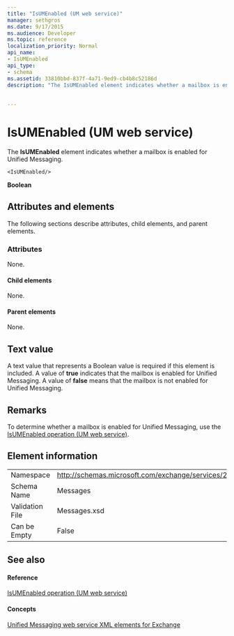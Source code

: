 ```yaml
---
title: "IsUMEnabled (UM web service)"
manager: sethgros
ms.date: 9/17/2015
ms.audience: Developer
ms.topic: reference
localization_priority: Normal
api_name:
- IsUMEnabled
api_type:
- schema
ms.assetid: 33810bbd-837f-4a71-9ed9-cb4b8c52186d
description: "The IsUMEnabled element indicates whether a mailbox is enabled for Unified Messaging."
 
 
---
```


# IsUMEnabled (UM web service)

The **IsUMEnabled** element indicates whether a mailbox is enabled for Unified Messaging. 
  
```
<IsUMEnabled/>
```

 **Boolean**
## Attributes and elements

The following sections describe attributes, child elements, and parent elements.
  
### Attributes

None.
  
#### Child elements

None.
  
#### Parent elements

None.
  
## Text value

A text value that represents a Boolean value is required if this element is included. A value of **true** indicates that the mailbox is enabled for Unified Messaging. A value of **false** means that the mailbox is not enabled for Unified Messaging. 
  
## Remarks

To determine whether a mailbox is enabled for Unified Messaging, use the [IsUMEnabled operation (UM web service)](isumenabled-operation-um-web-service.md).
  
## Element information

|||
|:-----|:-----|
|Namespace  <br/> |http://schemas.microsoft.com/exchange/services/2006/messages  <br/> |
|Schema Name  <br/> |Messages  <br/> |
|Validation File  <br/> |Messages.xsd  <br/> |
|Can be Empty  <br/> |False  <br/> |
   
## See also

#### Reference

[IsUMEnabled operation (UM web service)](isumenabled-operation-um-web-service.md)
#### Concepts

[Unified Messaging web service XML elements for Exchange](unified-messaging-web-service-xml-elements-for-exchange.md)

